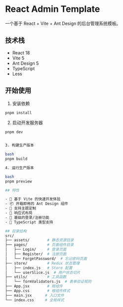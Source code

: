 # React Admin Template

一个基于 React + Vite + Ant Design 的后台管理系统模板。

## 技术栈

- React 18
- Vite 5
- Ant Design 5
- TypeScript
- Less

## 开始使用

1. 安装依赖

```bash
pnpm install
```

2. 启动开发服务器

```bash
pnpm dev


3. 构建生产版本

bash
pnpm build

4. 运行生产版本

bash
pnpm preview

## 特性

- 🚀 基于 Vite 的快速开发体验
- 📦 开箱即用的 Ant Design 组件
- 🎨 支持主题定制
- 📱 响应式布局
- 🔐 基础的登录/注册功能
- 📝 TypeScript 类型支持

## 目录结构
src/
├── assets/        # 静态资源目录
├── pages/         # 页面组件目录
│   ├── Login/     # 登录页面
│   ├── Register/  # 注册页面
│   └── ForgetPassword/  # 忘记密码页面
├── store/         # Redux 状态管理
│   ├── index.js   # Store 配置
│   └── userSlice.js  # 用户状态切片
├── utils/         # 工具函数
│   └── formValidators.js  # 表单验证规则
├── App.jsx        # 根组件
├── App.css        # 根组件样式
├── main.jsx      # 入口文件
└── index.css     # 全局样式